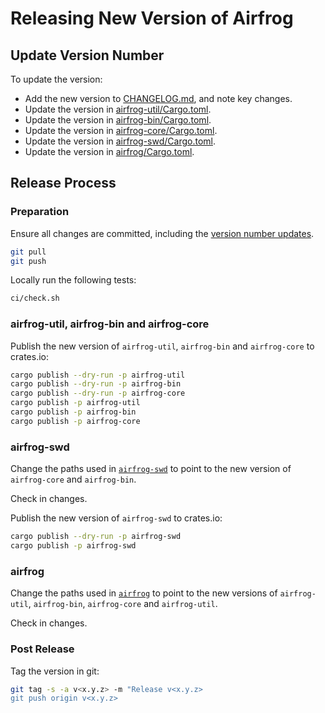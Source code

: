 # Releasing New Version of Airfrog

## Update Version Number

To update the version:

- Add the new version to [CHANGELOG.md](CHANGELOG.md), and note key changes.
- Update the version in [airfrog-util/Cargo.toml](/rust/airfrog-util/Cargo.toml).
- Update the version in [airfrog-bin/Cargo.toml](/rust/airfrog-bin/Cargo.toml).
- Update the version in [airfrog-core/Cargo.toml](/rust/airfrog-core/Cargo.toml).
- Update the version in [airfrog-swd/Cargo.toml](/rust/airfrog-swd/Cargo.toml).
- Update the version in [airfrog/Cargo.toml](/rust/airfrog/Cargo.toml).

## Release Process

### Preparation

Ensure all changes are committed, including the [version number updates](#update-version-number).

```bash
git pull
git push
```

Locally run the following tests:

```bash
ci/check.sh
```

### airfrog-util, airfrog-bin and airfrog-core

Publish the new version of `airfrog-util`, `airfrog-bin` and `airfrog-core` to crates.io:

```bash
cargo publish --dry-run -p airfrog-util
cargo publish --dry-run -p airfrog-bin
cargo publish --dry-run -p airfrog-core
cargo publish -p airfrog-util
cargo publish -p airfrog-bin
cargo publish -p airfrog-core
```

### airfrog-swd

Change the paths used in [`airfrog-swd`](airfrog-swd/Cargo.toml) to point to the new version of `airfrog-core` and `airfrog-bin`.

Check in changes.

Publish the new version of `airfrog-swd` to crates.io:

```bash
cargo publish --dry-run -p airfrog-swd
cargo publish -p airfrog-swd
```

### airfrog

Change the paths used in [`airfrog`](airfrog/Cargo.toml) to point to the new versions of `airfrog-util`, `airfrog-bin`, `airfrog-core` and `airfrog-util`.

Check in changes.

### Post Release

Tag the version in git:

```bash
git tag -s -a v<x.y.z> -m "Release v<x.y.z>
git push origin v<x.y.z>
```
